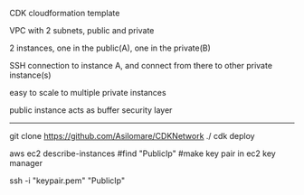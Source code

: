 CDK cloudformation template

VPC with 2 subnets, public and private

2 instances, one in the public(A), one in the private(B)

SSH connection to instance A, and connect from there to other private instance(s)

easy to scale to multiple private instances 

public instance acts as buffer security layer

-----------------------------------------------------

git clone https://github.com/Asilomare/CDKNetwork ./ 
cdk deploy

aws ec2 describe-instances
#find "PublicIp"
#make key pair in ec2 key manager

ssh -i "keypair.pem" "PublicIp"
